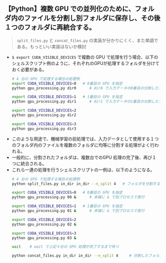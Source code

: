 ## 【Python】複数 GPU での並列化のために、フォルダ内のファイルを分割し別フォルダに保存し、その後１つのフォルダに再統合する。

> `split_files.py` と `concat_files.py` の実装が分かりにくく、また単調である。もっといい実装はないか検討

- `$ export CUDA_VISIBLE_DEVICES` で複数の GPU で処理を行う場合、以下のシェルスクリプト例のように、それぞれのGPUが処理するフォルダを分けておく必要がある。
    ```sh
    # 4 台の GPU で処理する場合の処理例
    export CUDA_VISIBLE_DEVICES=0   # 0番目の GPU を指定
    python gpu_processing.py dir0      # dir0 で入力データの0番目の分割したフォルダを指定

    export CUDA_VISIBLE_DEVICES=1   # 1番目の GPU を指定
    python gpu_processing.py dir1      # dir1 で入力データの1番目の分割したフォルダを指定

    export CUDA_VISIBLE_DEVICES=2
    python gpu_processing.py dir2

    export CUDA_VISIBLE_DEVICES=3
    python gpu_processing.py dir3
    ```
- このような用途で、機械学習の前処理では、入力データとして使用する１つのフォルダ内のファイルを複数のフォルダに均等に分割する処理がよく行われる。
- 一般的に、分割されたフォルダは、複数台でのGPU 処理の完了後、再び１つに統合される。
- これら一連の処理を行うシェルスクリプトの一例は、以下のようになる。
    ```sh
    # 4 台の GPU で処理する場合の処理例
    python split_files.py in_dir in_dir --n_split 4   # フォルダを分割するスクリプト

    export CUDA_VISIBLE_DEVICES=0   # 0番目の GPU を指定
    python gpu_processing.py 00 &      # 末端に & で別プロセスで実行

    export CUDA_VISIBLE_DEVICES=1   # 1番目の GPU を指定
    python gpu_processing.py 01 &      # 末端に & で別プロセスで実行

    export CUDA_VISIBLE_DEVICES=2
    python gpu_processing.py 02 &

    export CUDA_VISIBLE_DEVICES=3
    python gpu_processing.py 03 &

    wait    # wait で上記４台の GPU 処理が完了するまで待つ

    python concat_files.py in_dir in_dir --n_split 4     # 分割したフォルダを最統合
    ```